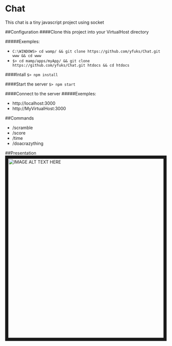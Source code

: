 # Chat

This chat is a tiny javascript project using socket

##Configuration
####Clone this project into your VirtualHost directory

#####Exemples:
- `C:\WINDOWS> cd wamp/ && git clone https://github.com/yfuks/Chat.git www && cd www`
- `$> cd mamp/apps/myApp/ && git clone https://github.com/yfuks/Chat.git htdocs && cd htdocs`

####Intall
`$> npm install`

####Start the server
`$> npm start`

####Connect to the server
#####Exemples:
- http://localhost:3000
- http://MyVirtualHost:3000

##Commands
- /scramble
- /score
- /time
- /doacrazything

##Presentation
<a href="http://www.youtube.com/watch?feature=player_embedded&v=XYkQ5cXyASU
" target="_blank"><img src="http://img.youtube.com/vi/XYkQ5cXyASU/0.jpg" 
alt="IMAGE ALT TEXT HERE" width="700" height="580" border="10" /></a>
